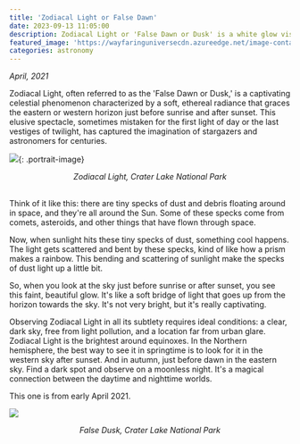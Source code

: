 ```yaml
---
title: 'Zodiacal Light or False Dawn'
date: 2023-09-13 11:05:00
description: Zodiacal Light or 'False Dawn or Dusk' is a white glow visible in the eastern or western sky before dawn and after dusk. This faint glow extending up from the horizon is from the scattering of sunlight off the cloud of tiny dust particles orbiting the Sun.
featured_image: 'https://wayfaringuniversecdn.azureedge.net/image-container/thumbnails/astronomy/zodiacallight.jpg'
categories: astronomy
---
```

*April, 2021*

Zodiacal Light, often referred to as the 'False Dawn or Dusk,' is a captivating celestial phenomenon characterized by a soft, ethereal radiance that graces the eastern or western horizon just before sunrise and after sunset. This elusive spectacle, sometimes mistaken for the first light of day or the last vestiges of twilight, has captured the imagination of stargazers and astronomers for centuries.

![]({{site.data.settings.basic_settings.cdn_url}}/astronomy/zodiacal/zodiacallight.jpg){: .portrait-image}
*<center class="image-caption">Zodiacal Light, Crater Lake National Park</center>*
<br>


Think of it like this: there are tiny specks of dust and debris floating around in space, and they're all around the Sun. Some of these specks come from comets, asteroids, and other things that have flown through space.

Now, when sunlight hits these tiny specks of dust, something cool happens. The light gets scattered and bent by these specks, kind of like how a prism makes a rainbow. This bending and scattering of sunlight make the specks of dust light up a little bit.

So, when you look at the sky just before sunrise or after sunset, you see this faint, beautiful glow. It's like a soft bridge of light that goes up from the horizon towards the sky. It's not very bright, but it's really captivating.

Observing Zodiacal Light in all its subtlety requires ideal conditions: a clear, dark sky, free from light pollution, and a location far from urban glare. Zodiacal Light is the brightest around equinoxes. In the Northern hemisphere, the best way to see it in springtime is to look for it in the western sky after sunset. And in autumn, just before dawn in the eastern sky. Find a dark spot and observe on a moonless night. It's a magical connection between the daytime and nighttime worlds.

This one is from early April 2021.

![]({{site.data.settings.basic_settings.cdn_url}}/astronomy/zodiacal/falsedusk.jpg)
*<center class="image-caption">False Dusk, Crater Lake National Park</center>*
